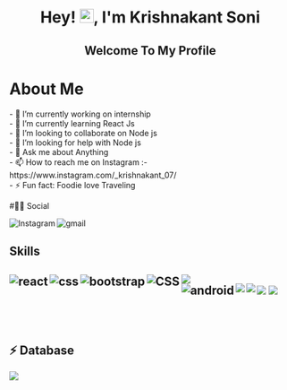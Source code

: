 

  <h1 align="center">Hey! <img src="https://media.giphy.com/media/hvRJCLFzcasrR4ia7z/giphy.gif" width="25px">, I'm Krishnakant Soni</h1>

  <h2 align="center" style="color:'green'"> Welcome To My Profile </h2>
  
  <h1> About Me</h1>
  <p>
  - 🔭 I’m currently working on internship <br>
  - 🌱 I’m currently learning React Js<br>
  - 👯 I’m looking to collaborate on Node js<br>
  - 🤔 I’m looking for help with Node js<br>
  - 💬 Ask me about Anything <br>
  - 📫 How to reach me on Instagram :-https://www.instagram.com/_krishnakant_07/<br>
  - ⚡ Fun fact: Foodie love Traveling 
  </p>

  #👨👩 Social
 
  [<img align="left" alt="Instagram" src="https://img.shields.io/badge/Instagram-E4405F?style=for-the-badge&logo=instagram&logoColor=white" />](https://www.instagram.com/_krishnakant_07/)
  
  [<img align="left" alt="gmail" src="https://img.shields.io/badge/Gmail-D14836?style=for-the-badge&logo=gmail&logoColor=white" />](https://mail.google.com/mail/u/1/#inbox)
<br>
  <h2> Skills <h2>
  <div style="">
  <img src="https://img.shields.io/badge/Python-3776AB?style=for-the-badge&logo=python&logoColor=white" /> 

  <img align="left" alt="react" src="https://img.shields.io/badge/react%20-%2320232a.svg?&style=for-the-badge&logo=react&logoColor=%2361DAFB" />

  <img align="left" alt="css" src="https://img.shields.io/badge/css3-%231572B6.svg?style=for-the-badge&logo=css3&logoColor=white" />

  <img align="left" alt="bootstrap" src="https://img.shields.io/badge/bootstrap-%23563D7C.svg?style=for-the-badge&logo=bootstrap&logoColor=white" />
 
  <img align="left" alt="CSS" src="https://img.shields.io/badge/html5-%23E34F26.svg?style=for-the-badge&logo=html5&logoColor=white" />
 <br>
  <img align="left" alt="android" src="https://img.shields.io/badge/javascript-%23323330.svg?style=for-the-badge&logo=javascript&logoColor=%23F7DF1E" />

  <img align="left" src="https://img.shields.io/badge/Java-ED8B00?style=for-the-badge&logo=java&logoColor=white" />
   
  <img align="left" src="https://img.shields.io/badge/PHP-777BB4?style=for-the-badge&logo=php&logoColor=white" /> 
    
  <img src="https://img.shields.io/badge/C%2B%2B-00599C?style=for-the-badge&logo=c%2B%2B&logoColor=white" />
    
  <img src="https://img.shields.io/badge/C%23-239120?style=for-the-badge&logo=c-sharp&logoColor=white" />
    </div>
  <br>
  <br>
  
  ## ⚡ Database
  <img align="left" src="https://img.shields.io/badge/MySQL-00000F?style=for-the-badge&logo=mysql&logoColor=white" /> 
  
  

